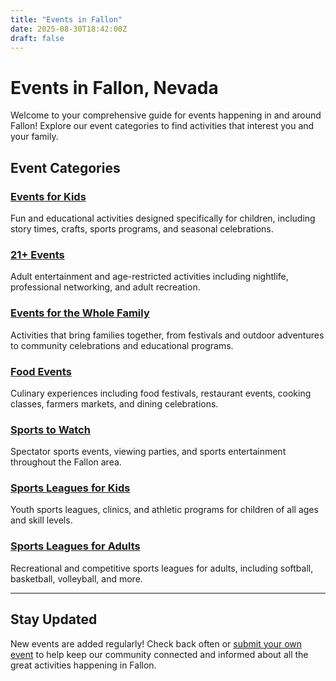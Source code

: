 ```yaml
---
title: "Events in Fallon"
date: 2025-08-30T18:42:00Z
draft: false
---
```


# Events in Fallon, Nevada

Welcome to your comprehensive guide for events happening in and around Fallon! Explore our event categories to find activities that interest you and your family.

## Event Categories

### [Events for Kids](/events/kids/)
Fun and educational activities designed specifically for children, including story times, crafts, sports programs, and seasonal celebrations.

### [21+ Events](/events/adults/)
Adult entertainment and age-restricted activities including nightlife, professional networking, and adult recreation.

### [Events for the Whole Family](/events/family/)
Activities that bring families together, from festivals and outdoor adventures to community celebrations and educational programs.

### [Food Events](/events/food/)
Culinary experiences including food festivals, restaurant events, cooking classes, farmers markets, and dining celebrations.

### [Sports to Watch](/events/sports-watch/)
Spectator sports events, viewing parties, and sports entertainment throughout the Fallon area.

### [Sports Leagues for Kids](/events/sports-kids/)
Youth sports leagues, clinics, and athletic programs for children of all ages and skill levels.

### [Sports Leagues for Adults](/events/sports-adults/)
Recreational and competitive sports leagues for adults, including softball, basketball, volleyball, and more.

---

## Stay Updated

New events are added regularly! Check back often or [submit your own event](/submit/) to help keep our community connected and informed about all the great activities happening in Fallon.